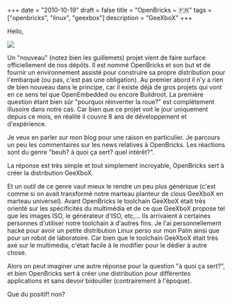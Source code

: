 +++
date = "2010-10-19"
draft = false
title = "OpenBricks ~ 🇫🇷"
tags = ["openbricks", "linux", "geexbox"]
description = "GeeXboX"
+++

Hello,

![](/img/openbricks.png)

Un "nouveau" (notez bien les guillemets) projet vient de faire surface
officiellement de nos dépôts. Il est nommé OpenBricks et son but et de fournir
un environnement assisté pour construire sa propre distribution pour l'embarqué
(ou pas, c'est pas une obligation). Au premier abord il n'y a rien de bien
nouveau dans le principe, car il existe déjà de gros projets qui vont en ce sens
tel que OpenEmbedded ou encore Buildroot. La première question étant bien sûr
"pourquoi réinventer la roue?" est complètement illusoire dans notre cas. Car
bien que ce projet voit le jour uniquement depuis ce mois, en réalité il couvre
8 ans de développement et d'expérience.

Je veux en parler sur mon blog pour une raison en particulier. Je parcours un
peu les commentaires sur les news relatives à OpenBricks. Les réactions sont du
genre "beuh? à quoi ça sert? quel intérêt?".

La réponse est très simple et tout simplement incroyable, OpenBricks sert à
créer la distribution GeeXboX.

Et un outil de ce genre vaut mieux le rendre un peu plus générique (c'est comme
si on avait transformé notre marteau planteur de clous GeeXboX en marteau
universel). Avant OpenBricks le toolchain GeeXboX était très orienté sur les
spécificités du multimédia et de ce que GeeXboX propose tel que les images ISO,
le générateur d'ISO, etc,... Ils arrivaient à certaines personnes d'utiliser
notre toolchain à d'autres fins. Je l'ai personnellement hacké pour avoir un
petite distribution Linux perso sur mon Palm ainsi que pour un robot de
laboratoire. Car bien que le toolchain GeeXboX était très axé sur le multimédia,
c'était facile à le modifier pour le dédier à autre chose.

Alors on peut imaginer une autre réponse pour la question "à quoi ça sert?", et
bien OpenBricks sert à créer une distribution pour différentes applications et
sans devoir bidouiller (contrairement à l'époque).

Que du positif! non?
